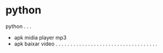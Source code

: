 # python
python . . .

- apk midia player mp3
- apk baixar video
. . . . . . . . . . . . . . . . . . . . . . . . . . . . . . . . . . .
